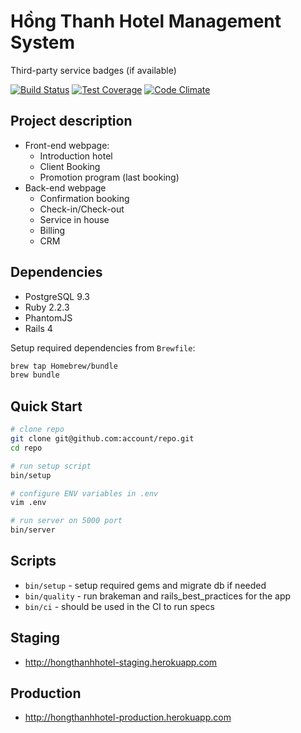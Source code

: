 # Hồng Thanh Hotel Management System

Third-party service badges (if available)

[![Build Status](https://semaphoreci.com/api/v1/khuonglh/hongthanhhotel/branches/master/shields_badge.svg)](https://semaphoreci.com/khuonglh/hongthanhhotel)
[![Test Coverage](https://codeclimate.com/github/khuonglh/hongthanhhotel/badges/coverage.svg)](https://codeclimate.com/github/khuonglh/hongthanhhotel/coverage)
[![Code Climate](https://codeclimate.com/github/khuonglh/hongthanhhotel/badges/gpa.svg)](https://codeclimate.com/github/khuonglh/hongthanhhotel)

## Project description

- Front-end webpage:
	+ Introduction hotel
	+ Client Booking
	+ Promotion program (last booking)
- Back-end webpage
	+ Confirmation booking
	+ Check-in/Check-out
	+ Service in house
	+ Billing
	+ CRM


## Dependencies

* PostgreSQL 9.3
* Ruby 2.2.3
* PhantomJS
* Rails 4

Setup required dependencies from `Brewfile`:
```bash
brew tap Homebrew/bundle
brew bundle
```

## Quick Start

```bash
# clone repo
git clone git@github.com:account/repo.git
cd repo

# run setup script
bin/setup

# configure ENV variables in .env
vim .env

# run server on 5000 port
bin/server
```

## Scripts

* `bin/setup` - setup required gems and migrate db if needed
* `bin/quality` - run brakeman and rails_best_practices for the app
* `bin/ci` - should be used in the CI to run specs

## Staging

* http://hongthanhhotel-staging.herokuapp.com

## Production

* http://hongthanhhotel-production.herokuapp.com

